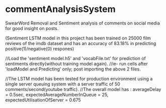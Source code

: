 # commentAnalysisSystem
SwearWord Removal and Sentiment analysis of comments on social media for good insight on posts.

(Sentiment LSTM model in this project has been trained on 25000 film reviews of the imdb dataset and has an accuracy of 83.18% in predicting positive(1)/negative(0) respones)

//Load the 'sentiment model.h5' and 'vocabFile.txt' for prediction of sentiments directly(without training model again).
//ie- run cells after 'loadModel and Predicting' only; post importing the above 2 files.

//The LSTM model has been tested for production environment using a single server queuing system with a server traffic of 50 comments/second(youtube traffic).
//The overall model has :  averageDelay = 0.5sec, expectedAverageNumberInQueue = 25, expectedUtilisationOfServer = 0.675
